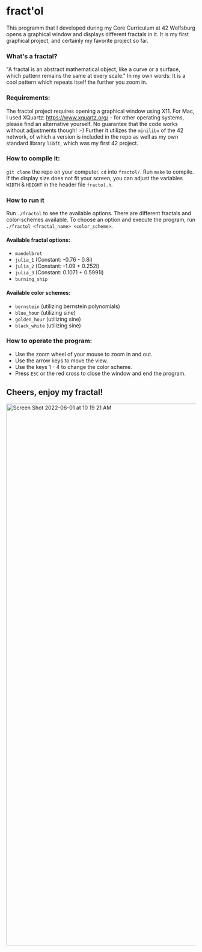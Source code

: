 # fract'ol

This programm that I developed during my Core Curriculum at 42 Wolfsburg opens a graphical 
window and displays different fractals in it.
It is my first graphical project, and certainly my favorite project so far. 

### What's a fractal?
"A fractal is an abstract mathematical object, like a curve or a surface, which pattern
remains the same at every scale." 
In my own words: It is a cool pattern which repeats itself the further you zoom in. 

### Requirements:
The fractol project requires opening a graphical window using X11. For Mac, I used XQuartz: https://www.xquartz.org/ - for other operating systems,
please find an alternative yourself. No guarantee that the code works without adjustments though! :-)
Further it utilizes the `minilibx` of the 42 network, of which a version is included in the repo as well as my own standard library `libft`, which was my first 42 project.

### How to compile it:
`git clone` the repo on your computer. 
`cd` into `fractol/`.
Run `make` to compile.
If the display size does not fit your screen, you can adjust the variables `WIDTH` & `HEIGHT` in the header file `fractol.h`.

### How to run it
Run `./fractol` to see the available options. There are different fractals and color-schemes available.
To choose an option and execute the program, run `./fractol <fractal_name> <color_scheme>`.

#### Available fractal options:
- `mandelbrot`
- `julia_1`              (Constant: -0.76 - 0.8i)
- `julia_2`              (Constant: -1.09 + 0.252i)
- `julia_3`              (Constant: 0.1071 + 0.5991i)
- `burning_ship`

#### Available color schemes:
- `bernstein`            (utilizing bernstein polynomials)
- `blue_hour`            (utilizing sine)
- `golden_hour`          (utilizing sine)
- `black_white`          (utilizing sine)

### How to operate the program:
- Use the zoom wheel of your mouse to zoom in and out.
- Use the arrow keys to move the view.
- Use the keys 1 - 4 to change the color scheme.
- Press `ESC` or the red cross to close the window and end the program.

## Cheers, enjoy my fractal!
<img width="1438" alt="Screen Shot 2022-06-01 at 10 19 21 AM" src="https://user-images.githubusercontent.com/94458598/172220604-45d39151-49e7-4c16-9a92-ce93d33bc066.png">
